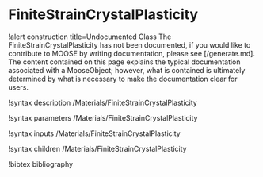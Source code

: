<!-- MOOSE Documentation Stub: Remove this when content is added. -->

# FiniteStrainCrystalPlasticity

!alert construction title=Undocumented Class
The FiniteStrainCrystalPlasticity has not been documented, if you would like to contribute to MOOSE by
writing documentation, please see [/generate.md]. The content contained on this page explains
the typical documentation associated with a MooseObject; however, what is contained is ultimately
determined by what is necessary to make the documentation clear for users.

!syntax description /Materials/FiniteStrainCrystalPlasticity

!syntax parameters /Materials/FiniteStrainCrystalPlasticity

!syntax inputs /Materials/FiniteStrainCrystalPlasticity

!syntax children /Materials/FiniteStrainCrystalPlasticity

!bibtex bibliography
